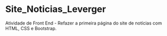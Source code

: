 # Site_Noticias_Leverger
Atividade de Front End - Refazer a primeira página do site de notícias com HTML, CSS e Bootstrap.

